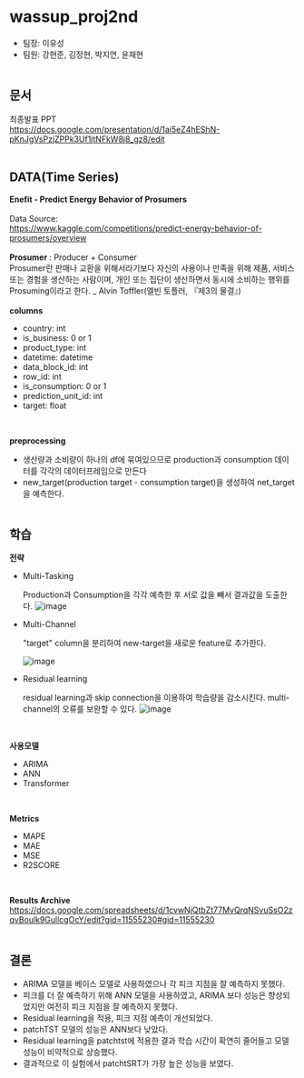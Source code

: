 # wassup_proj2nd

- 팀장: 이유성
- 팀원: 강현준, 김정현, 박지연, 윤재현
</br></br>


## 문서
최종발표 PPT
</br>
https://docs.google.com/presentation/d/1ai5eZ4hEShN-pKnJgVsPzjZPPk3Uf1jtNFkW8j8_gz8/edit
</br></br>


## DATA(Time Series)

**Enefit - Predict Energy Behavior of Prosumers**
</br></br>
Data Source: 
</br>
https://www.kaggle.com/competitions/predict-energy-behavior-of-prosumers/overview
</br></br>
**Prosumer** : Producer + Consumer
</br>
Prosumer란 판매나 교환을 위해서라기보다 자신의 사용이나 만족을 위해 제품, 서비스 또는 경험을 생산하는 사람이며, 개인 또는 집단이 생산하면서 동시에 소비하는 행위를 Prosuming이라고 한다. _ Alvin Toffler(엘빈 토플러, 『제3의 물결』)
</br></br>
**columns**
+ country: int
+ is_business: 0 or 1
+ product_type: int
+ datetime: datetime
+ data_block_id: int
+ row_id: int
+ is_consumption: 0 or 1
+ prediction_unit_id: int
+ target: float
</br>


**preprocessing**
+  생산량과 소비량이 하나의 df에 묶여있으므로 production과 consumption 데이터를 각각의 데이터프레임으로 만든다
+  new_target(production target - consumption target)을 생성하여 net_target을 예측한다.
</br></br>


## 학습
**전략**
+ Multi-Tasking


  Production과 Consumption을 각각 예측한 후 서로 값을 빼서 결과값을 도출한다.
  ![image](https://github.com/user-attachments/assets/699f8b12-6d7f-424f-9c9a-568ca047b11c)

+ Multi-Channel

  
  "target" column을 분리하여 new-target을 새로운 feature로 추가한다.
  
  ![image](https://github.com/user-attachments/assets/2f11d26d-688c-410f-81ac-f3134ca8f078)
  

+ Residual learning

  
  residual learning과 skip connection을 이용하여 학습량을 감소시킨다.
  multi-channel의 오류를 보완할 수 있다.
  ![image](https://github.com/user-attachments/assets/6e8742e1-b2b4-4115-84c4-d6e363f89865)

</br>


**사용모델**
+ ARIMA
+ ANN
+ Transformer
</br>


**Metrics**
+ MAPE
+ MAE
+ MSE
+ R2SCORE
</br>


**Results Archive**
https://docs.google.com/spreadsheets/d/1cvwNjQtbZt77MvQrqNSvuSsO2zqvBoulk9GullcgOcY/edit?gid=11555230#gid=11555230
</br></br>


## 결론
+ ARIMA 모델을 베이스 모델로 사용하였으나 각 피크 지점을 잘 예측하지 못했다.
+ 피크를 더 잘 예측하기 위해 ANN 모델을 사용하였고, ARIMA 보다 성능은 향상되었지만 여전히 피크 지점을 잘 예측하지 못했다.
+ Residual learning을 적용,  피크 지점 예측이 개선되었다.
+ patchTST 모델의 성능은 ANN보다 낮았다.
+ Residual learning을 patchtst에 적용한 결과 학습 시간이 확연히 줄어들고 모델 성능이 비약적으로 상승했다.
+ 결과적으로 이 실험에서 patchtSRT가 가장 높은 성능을 보였다.

